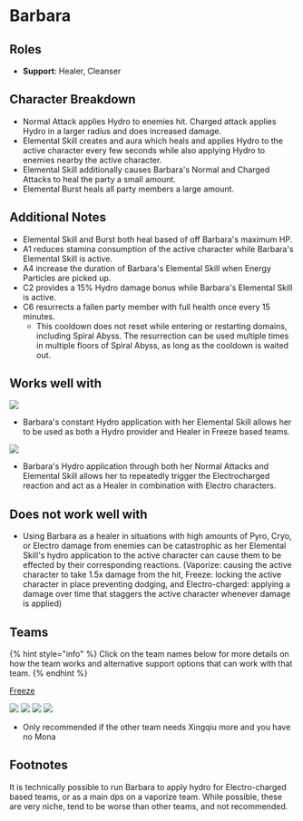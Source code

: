 # Barbara

## Roles

* **Support**: Healer, Cleanser

## Character Breakdown

* Normal Attack applies Hydro to enemies hit. Charged attack applies Hydro in a larger radius and does increased damage.&#x20;
* Elemental Skill creates and aura which heals and applies Hydro to the active character every few seconds while also applying Hydro to enemies nearby the active character.
* Elemental Skill additionally causes Barbara's Normal and Charged Attacks to heal the party a small amount.&#x20;
* Elemental Burst heals all party members a large amount.&#x20;

## Additional Notes

* Elemental Skill and Burst both heal based of off Barbara's maximum HP.
* A1 reduces stamina consumption of the active character while Barbara's Elemental Skill is active.
* A4 increase the duration of Barbara's Elemental Skill when Energy Particles are picked up.
* C2 provides a 15% Hydro damage bonus while Barbara's Elemental Skill is active.
* C6 resurrects a fallen party member with full health once every 15 minutes.
  * This cooldown does not reset while entering or restarting domains, including Spiral Abyss. The resurrection can be used multiple times in multiple floors of Spiral Abyss, as long as the cooldown is waited out.

## Works well with

![](../../.gitbook/assets/Element\_Cryo.webp)

* Barbara's constant Hydro application with her Elemental Skill allows her to be used as both a Hydro provider and Healer in Freeze based teams.

![](../../.gitbook/assets/Element\_Electro.webp)

* Barbara's Hydro application through both her Normal Attacks and Elemental Skill allows her to repeatedly trigger the Electrocharged reaction and act as a Healer in combination with Electro characters.

## Does not work well with

* Using Barbara as a healer in situations with high amounts of Pyro, Cryo, or Electro damage from enemies can be catastrophic as her Elemental Skill's hydro application to the active character can cause them to be effected by their corresponding reactions. (Vaporize: causing the active character to take 1.5x damage from the hit, Freeze: locking the active character in place preventing dodging, and Electro-charged: applying a damage over time that staggers the active character whenever damage is applied)

## Teams

{% hint style="info" %}
Click on the team names below for more details on how the team works and alternative support options that can work with that team.
{% endhint %}

[Freeze](../../teams/freeze.md)

![](../../.gitbook/assets/UI\_AvatarIcon\_Ayaka.png) ![](../../.gitbook/assets/UI\_AvatarIcon\_Kaeya.png) ![](../../.gitbook/assets/UI\_AvatarIcon\_Kazuha.png) ![](../../.gitbook/assets/UI\_AvatarIcon\_Barbara.png)

* Only recommended if the other team needs Xingqiu more and you have no Mona

## Footnotes

It is technically possible to run Barbara to apply hydro for Electro-charged based teams, or as a main dps on a vaporize team. While possible, these are very niche, tend to be worse than other teams, and not recommended.
